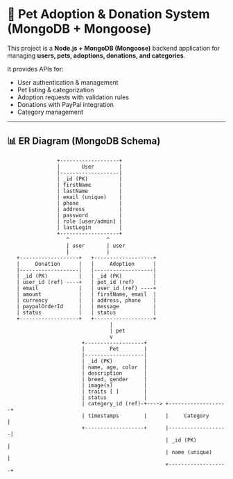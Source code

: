 # 🐾 Pet Adoption & Donation System (MongoDB + Mongoose)

This project is a **Node.js + MongoDB (Mongoose)** backend application for managing **users, pets, adoptions, donations, and categories**.

It provides APIs for:

- User authentication & management
- Pet listing & categorization
- Adoption requests with validation rules
- Donations with PayPal integration
- Category management

---

## 📊 ER Diagram (MongoDB Schema)

```text
                +-------------------+
                |       User        |
                |-------------------|
                | _id (PK)          |
                | firstName         |
                | lastName          |
                | email (unique)    |
                | phone             |
                | address           |
                | password          |
                | role [user/admin] |
                | lastLogin         |
                +-------------------+
                   ^            ^
                   | user       | user
                   |            |
   +-------------------+   +-------------------+
   |     Donation      |   |     Adoption      |
   |-------------------|   |-------------------|
   | _id (PK)          |   | _id (PK)          |
   | user_id (ref) ----+   | pet_id (ref)      |
   | email             |   | user_id (ref) ----+
   | amount            |   | firstName, email  |
   | currency          |   | address, phone    |
   | paypalOrderId     |   | message           |
   | status            |   | status            |
   +-------------------+   +-------------------+
                                 |
                                 | pet
                                 v
                        +-------------------+
                        |        Pet        |
                        |-------------------|
                        | _id (PK)          |
                        | name, age, color  |
                        | description       |
                        | breed, gender     |
                        | image(s)          |
                        | traits [ ]        |
                        | status            |
                        | category_id (ref)-+----> +-------------------+
                        | timestamps        |      |     Category      |
                        +-------------------+      |-------------------|
                                                   | _id (PK)          |
                                                   | name (unique)     |
                                                   +-------------------+
```
